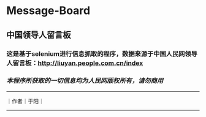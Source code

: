 # Message-Board
## 中国领导人留言板  
### 这是基于selenium进行信息抓取的程序，数据来源于中国人民网领导人留言板：http://liuyan.people.com.cn/index  
### *本程序所获取的一切信息均为人民网版权所有，请勿商用*
****
｜作者｜于阳｜
****
